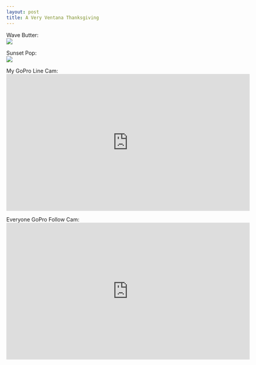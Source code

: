 ```yaml
--- 
layout: post
title: A Very Ventana Thanksgiving
---
```

<p>Wave Butter:<br>
<a href="http://gallery.andrewloe.com/Kiteboarding/2011-11-23/20342842_SdcvHt#1617984161_XspR8L2-A-LB"><img src="http://gallery.andrewloe.com/Kiteboarding/2011-11-23/i-XspR8L2/0/L/IMG7314-L.jpg"></a></p>
<p>Sunset Pop:<br>
<a href="http://gallery.andrewloe.com/Kiteboarding/2011-11-23/20342842_SdcvHt#1617978752_PNbM7sV-A-LB"><img src="http://gallery.andrewloe.com/Kiteboarding/2011-11-23/i-PNbM7sV/0/L/IMG7196-L.jpg"></a></p>

<p>My GoPro Line Cam:<br>
<iframe frameborder="0" scrolling="no" width="640" height="360" src="http://api.smugmug.com/services/embed/1609177795_6zwRr6c?width=640&height=360"></iframe></p>

<p>Everyone GoPro Follow Cam:<br>
<iframe frameborder="0" scrolling="no" width="640" height="360" src="http://api.smugmug.com/services/embed/1609263863_m43xjqT?width=640&height=360"></iframe></p>
